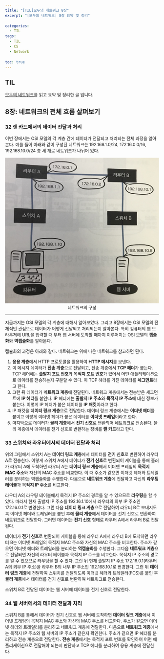 ```yaml
---
title: "[TIL]모두의 네트워크 8장"
excerpt: "[모두의 네트워크] 8장 요약 및 정리"

categories:
  - TIL
tags:
  - TIL
  - CS
  - Network

toc: true
---
```


## TIL

[모두의 네트워크](http://www.kyobobook.co.kr/product/detailViewKor.laf?mallGb=KOR&ejkGb=KOR&barcode=9791160505030)를 읽고 요약 및 정리한 글 입니다.

## 8장: 네트워크의 전체 흐름 살펴보기

### 32 랜 카드에서의 데이터 전달과 처리

이번 장에서는 OSI 모델의 각 계층 간에 데이터가 전달되고 처리되는 전체 과정을 알아본다. 예를 들어 아래와 같이 구성된 네트워크는 192.168.1.0/24, 172.16.0.0/16, 192.168.10.0/24 총 세 개로 네트워크가 나뉘어 있다.

<center>
<img src="/assets/images/modu-08.jpg">
<figcaption>네트워크의 구성</figcaption></center>

---

지금까지는 OSI 모델의 각 계층에 대해서 알아보았다. 그리고 8장에서는 OSI 모델의 전체적인 관점으로 데이터가 어떻게 전달되고 처리되는지 알아본다. 특히 컴퓨터의 웹 브라우저에 URL을 입력할 때 부터 웹 서버에 도착할 때까지 이루어지는 OSI 모델의 **캡슐화**와 **역캡슐화**를 알아본다.

캡슐화의 과정은 아래와 같다. 네트워크는 위에 나온 네트워크를 참고하면 된다.

1. **응용 계층**에서 HTTP 프로토콜을 활용하여 **HTTP 메시지**를 보낸다.
2. 이 메시지 데이터가 **전송 계층**으로 전달되고, 전송 계층에서 **TCP 헤더**가 붙는다. TCP 헤더에는 **출발지 포트 번호**와 **목적지 포트 번호**가 있어서 어떤 애플리케이션으로 데이터를 전송하는지 구분할 수 있다. 이 TCP 헤더를 가진 데이터를 **세그먼트**라고 한다.
3. 그런 뒤 데이터가 **네트워크 계층**에 전달된다. 네트워크 계층에서는 전송받은 세그먼트에 **IP 헤더**를 붙인다. IP 헤더에는 **출발지 IP 주소**와 **목적지 IP 주소**에 대한 정보가 붙는다. 이렇게 IP 헤더가 붙은 데이터를 **IP 패킷**이라고 한다.
4. IP 패킷을 **데이터 링크 계층**으로 전달한다. 데이터 링크 계층에서는 **이더넷 헤더**를 붙이고 이렇게 이더넷 헤더가 붙은 데이터를 **이더넷 프레임**이라고 한다.
5. 마지막으로 데이터가 **물리 계층**에서 **전기 신호**로 변환되어 네트워크로 전송된다. 물리 계층에서 데이터를 전기 신호로 변환하는 장비를 **랜 카드**라고 한다.

### 33 스위치와 라우터에서의 데이터 전달과 처리

위의 그림에서 스위치 A는 **데이터 링크 계층**에서 데이터를 **전기 신호**로 변환하여 라우터 A로 전송한다. 이렇게 스위치 A에서 데이터가 **전기 신호**로 변환되어 케이블을 통해 흘러가 라우터 A에 도착하면 라우터 A는 **데이터 링크 계층**에서 이더넷 프레임의 **목적지 MAC 주소**와 자신의 MAC 주소를 비교한다. 이 때 주소가 같으면 이더넷 헤더와 트레일러를 분리하는 역캡슐화를 수행한다. 다음으로 **네트워크 계층**에 전달하고 자신의 **라우팅 테이블**과 **목적지 IP 주소**를 비교한다.

라우터 A의 라우팅 테이블에서 목적지 IP 주소의 경로를 알 수 있으므로 **라우팅**을 할 수 있다. 따라서 현재 출발지 IP 주소를 192.16.1.10에서 라우터의 외부 IP 주소인 172.16.0.1로 변경한다. 그런 다음 **데이터 링크 계층**으로 전달하여 라우터 B로 보내지도록 이더넷 헤더와 트레일러를 붙인 후에 **물리 계층**에서 데이터를 전기 신호로 변환하여 네트워크로 전달한다. 그러면 데이터는 **전기 신호** 형태로 라우터 A에서 라우터 B로 전달된다.

데이터가 **전기 신호**로 변환되어 케이블을 통해 라우터 A에서 라우터 B에 도착하면 라우터 B는 이더넷 프레임의 목적지 MAC 주소와 자신의 MAC 주소를 비교한다. 주소가 같으면 이더넷 헤더와 트레일러를 분리하는 **역캡슐화**를 수행한다. 그다음 **네트워크 계층**으로 전달되면 자신의 라우터 테이블과 목적지 IP 주소를 비교한다. 목적지 IP 주소의 경로를 알 수 있으므로 라우팅을 할 수 있다. 그런 뒤 현재 출발지 IP 주소 172.16.0.1(라우터 A의 외부 IP 주소)을 라우터 B의 내부 IP 주소인 192.168.10.1로 변경한다. 그런 뒤 **데이터 링크 계층**에 전달하여 스위치를 전달되도록 이더넷 헤더와 트레일러(FCS)를 붙인 후 **물리 계층**에서 데이터를 전기 신호로 변환하여 네트워크로 전송한다.

스위치 B로 전달된 데이터는 웹 서버에 데이터를 전기 신호로 전달한다.

### 34 웹 서버에서의 데이터 전달과 처리

스위치 B를 통해서 데이터가 전기 신호로 웹 서버에 도착하면 **데이터 링크 계층**에서 이더넷 프레임의 목적지 MAC 주소와 자신의 MAC 주소를 비교한다. 주소가 같으면 이더넷 헤더와 트레일러를 분리하고 네트워크 계층에 전달한다. 다음으로 **네트워크 계층**에서는 목적지 IP 주소와 웹 서버의 IP 주소가 같은지 확인한다. 주소가 같으면 IP 헤더를 분리하고 전송 계층으로 전달한다. **전송 계층**에서는 목적지 포트 번호를 확인하여 어떤 애플리케이션으로 전달해야 되는지 판단하고 TCP 헤더를 분리하여 응용 계층에 전달한다.
